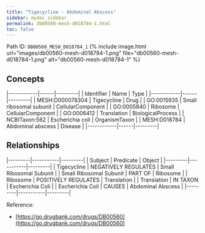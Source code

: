 ```yaml
---
title: "Tigecycline - Abdominal Abscess"
sidebar: mydoc_sidebar
permalink: db00560-mesh-d018784-1.html
toc: false 
---
```



Path ID: `DB00560_MESH_D018784_1`
{% include image.html url="images/db00560-mesh-d018784-1.png" file="db00560-mesh-d018784-1.png" alt="db00560-mesh-d018784-1" %}

## Concepts

|------------|------|---------|
| Identifier | Name | Type    |
|------------|------|---------|
| MESH:D000078304 | Tigecycline | Drug |
| GO:0015935 | Small ribosomal subunit | CellularComponent |
| GO:0005840 | Ribosome | CellularComponent |
| GO:0006412 | Translation | BiologicalProcess |
| NCBITaxon:562 | Escherichia coli | OrganismTaxon |
| MESH:D018784 | Abdominal abscess | Disease |
|------------|------|---------|

## Relationships

|---------|-----------|---------|
| Subject | Predicate | Object  |
|---------|-----------|---------|
| Tigecycline | NEGATIVELY REGULATES | Small Ribosomal Subunit |
| Small Ribosomal Subunit | PART OF | Ribosome |
| Ribosome | POSITIVELY REGULATES | Translation |
| Translation | IN TAXON | Escherichia Coli |
| Escherichia Coli | CAUSES | Abdominal Abscess |
|---------|-----------|---------|

Reference: 
  - [https://go.drugbank.com/drugs/DB00560](https://go.drugbank.com/drugs/DB00560)
